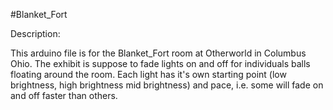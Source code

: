 
#Blanket_Fort

Description:

This arduino file is for the Blanket_Fort room at Otherworld in Columbus Ohio.
The exhibit is suppose to fade lights on and off for individuals balls floating
around the room. Each light has it's own starting point (low brightness, high brightness
mid brightness) and pace, i.e. some will fade on and off faster than others.


